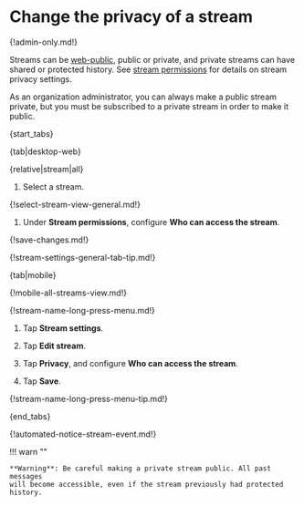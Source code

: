 # Change the privacy of a stream

{!admin-only.md!}

Streams can be [web-public](/help/public-access-option), public or private,
and private streams can have shared or protected history.
See [stream permissions](/help/stream-permissions) for
details on stream privacy settings.

As an organization administrator, you can always make a public stream
private, but you must be subscribed to a private stream in order to make it
public.

{start_tabs}

{tab|desktop-web}

{relative|stream|all}

1. Select a stream.

{!select-stream-view-general.md!}

1. Under **Stream permissions**, configure **Who can access the stream**.

{!save-changes.md!}

{!stream-settings-general-tab-tip.md!}

{tab|mobile}

{!mobile-all-streams-view.md!}

{!stream-name-long-press-menu.md!}

1. Tap **Stream settings**.

1. Tap **Edit stream**.

1. Tap **Privacy**, and configure **Who can access the stream**.

1. Tap **Save**.

{!stream-name-long-press-menu-tip.md!}

{end_tabs}

{!automated-notice-stream-event.md!}

!!! warn ""

    **Warning**: Be careful making a private stream public. All past messages
    will become accessible, even if the stream previously had protected history.
